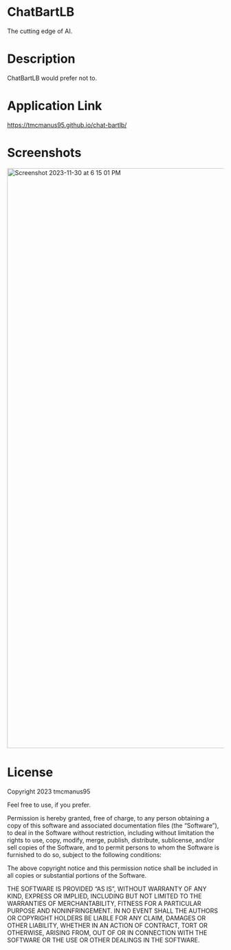 # ChatBartLB

The cutting edge of AI.

# Description

ChatBartLB would prefer not to.

# Application Link

https://tmcmanus95.github.io/chat-bartlb/

# Screenshots

<img width="1347" alt="Screenshot 2023-11-30 at 6 15 01 PM" src="https://github.com/tmcmanus95/chat-bartlb/assets/122508345/054b94cb-8a91-4323-809b-dd15dca0917a">

# License

Copyright 2023 tmcmanus95

Feel free to use, if you prefer.

Permission is hereby granted, free of charge, to any person obtaining a copy of this software and associated documentation files (the “Software”), to deal in the Software without restriction, including without limitation the rights to use, copy, modify, merge, publish, distribute, sublicense, and/or sell copies of the Software, and to permit persons to whom the Software is furnished to do so, subject to the following conditions:

The above copyright notice and this permission notice shall be included in all copies or substantial portions of the Software.

THE SOFTWARE IS PROVIDED “AS IS”, WITHOUT WARRANTY OF ANY KIND, EXPRESS OR IMPLIED, INCLUDING BUT NOT LIMITED TO THE WARRANTIES OF MERCHANTABILITY, FITNESS FOR A PARTICULAR PURPOSE AND NONINFRINGEMENT. IN NO EVENT SHALL THE AUTHORS OR COPYRIGHT HOLDERS BE LIABLE FOR ANY CLAIM, DAMAGES OR OTHER LIABILITY, WHETHER IN AN ACTION OF CONTRACT, TORT OR OTHERWISE, ARISING FROM, OUT OF OR IN CONNECTION WITH THE SOFTWARE OR THE USE OR OTHER DEALINGS IN THE SOFTWARE.
